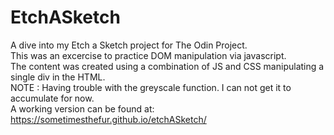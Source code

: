 # EtchASketch

A dive into my Etch a Sketch project for The Odin Project.<br>
This was an excercise to practice DOM manipulation via javascript.<br>
The content was created using a combination of JS and CSS manipulating a single div in the HTML.<br>
NOTE : Having trouble with the greyscale function. I can not get it to accumulate for now.<br>
A working version can be found at: https://sometimesthefur.github.io/etchASketch/
